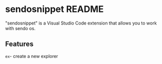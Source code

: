 # sendosnippet README

"sendosnippet" is a Visual Studio Code extension that allows you to work with sendo os.

## Features

`ex`- create a new explorer
